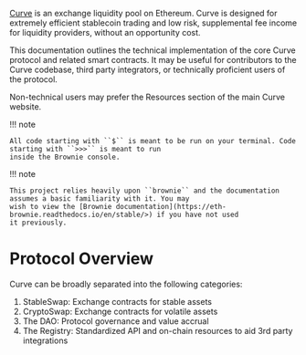 [Curve](https://www.curve.fi) is an exchange liquidity pool on Ethereum. Curve is designed for extremely 
efficient stablecoin trading and low risk, supplemental fee income for liquidity providers, without an 
opportunity cost.

This documentation outlines the technical implementation of the core Curve protocol and related smart contracts. 
It may be useful for contributors to the Curve codebase, third party integrators, or technically proficient users 
of the protocol.

Non-technical users may prefer the Resources section of the main Curve website.

!!! note

    All code starting with ``$`` is meant to be run on your terminal. Code starting with ``>>>`` is meant to run 
    inside the Brownie console.

!!! note
    
    This project relies heavily upon ``brownie`` and the documentation assumes a basic familiarity with it. You may 
    wish to view the [Brownie documentation](https://eth-brownie.readthedocs.io/en/stable/>) if you have not used 
    it previously.


# Protocol Overview

Curve can be broadly separated into the following categories:

1. StableSwap: Exchange contracts for stable assets
2. CryptoSwap: Exchange contracts for volatile assets
3. The DAO: Protocol governance and value accrual
5. The Registry: Standardized API and on-chain resources to aid 3rd party integrations
